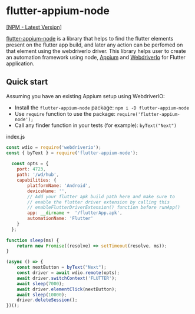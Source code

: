 # flutter-appium-node

[[NPM - Latest Version]](https://npmjs.org/package/flutter-appium-node)


[flutter-appium-node](https://github.com/meetmarakana/flutter-appium-node) is a library that helps to find the flutter elements present on the flutter app build, and later any action can be perfomed on that element using the webdriverIo driver. This library helps user to create an automation framework using node, [Appium](https://appium.io) and [WebdriverIo](https://webdriver.io) for Flutter application.



## Quick start

Assuming you have an existing Appium setup using WebdriverIO:

- Install the `flutter-appium-node` package: `npm i -D flutter-appium-node`
- Use `require` function to use the package: `require('flutter-appium-node');`
- Call any finder function in your tests (for example): `byText("Next")`

index.js
```js
const wdio = require('webdriverio');
const { byText } = require('flutter-appium-node');
  
  const opts = {
    port: 4723,
    path: '/wd/hub',
    capabilities: {
        platformName: 'Android',
        deviceName: '',
        // Add your flutter apk build path here and make sure to 
        // enable the flutter driver extension by calling this 
        // enableFlutterDriverExtension() function before runApp()
        app: __dirname +  '/flutterApp.apk',
        automationName: 'Flutter'
    }
  };
  
function sleep(ms) {
    return new Promise((resolve) => setTimeout(resolve, ms));
}

(async () => {
    const nextButton = byText("Next");
    const driver = await wdio.remote(opts);
    await driver.switchContext('FLUTTER');
    await sleep(7000);
    await driver.elementClick(nextButton);
    await sleep(10000);
    driver.deleteSession();
})();
```